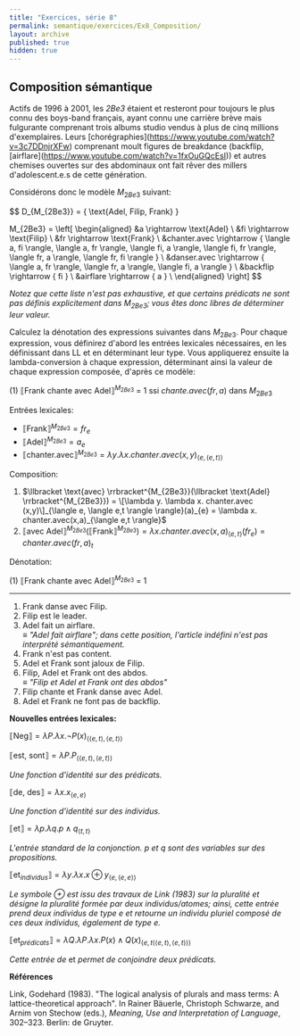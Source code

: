 ```yaml
---
title: "Exercices, série 8"
permalink: semantique/exercices/Ex8_Composition/
layout: archive
published: true
hidden: true
---
```


## Composition sémantique

Actifs de 1996 à 2001, les *2Be3* étaient et resteront pour toujours le plus connu des boys-band français, ayant connu une carrière brève mais fulgurante comprenant trois albums studio vendus à plus de cinq millions d'exemplaires. Leurs \[chorégraphies\](https://www.youtube.com/watch?v=3c7DDnjrXFw) comprenant moult figures de breakdance (backflip, \[airflare\](https://www.youtube.com/watch?v=1fxOuGQcEsI)) et autres chemises ouvertes sur des abdominaux ont fait rêver des millers d'adolescent.e.s de cette génération.

Considérons donc le modèle $M_{2Be3}$ suivant:

$$
D_{M_{2Be3}} = \{ \text{Adel, Filip, Frank}
\}

M_{2Be3} =
\left\[ \begin{aligned}
  &a \rightarrow \text{Adel} \\
  &fi \rightarrow \text{Filip} \\
  &fr \rightarrow \text{Frank} \\
  &chanter.avec \rightarrow \{ \langle a, fi \rangle, \langle a, fr \rangle, \langle fi, a \rangle, \langle fi, fr \rangle, \langle fr, a \rangle, \langle fr, fi \rangle \} \\
  &danser.avec \rightarrow \{ \langle a, fr \rangle, \langle fr, a \rangle, \langle fi, a \rangle \} \\
  &backflip \rightarrow \{ fi \} \\
  &airflare \rightarrow \{ a \} \\
\end{aligned} \right\]
$$

*Notez que cette liste n'est pas exhaustive, et que certains prédicats ne sont pas définis explicitement dans $M_{2Be3}$; vous êtes donc libres de déterminer leur valeur.*

Calculez la dénotation des expressions suivantes dans $M_{2Be3}$.
Pour chaque expression, vous définirez d'abord les entrées lexicales nécessaires, en les définissant dans LL et en déterminant leur type. Vous appliquerez ensuite la lambda-conversion à chaque expression, déterminant ainsi la valeur de chaque expression composée, d'après ce modèle:

(1) $\llbracket \text{Frank chante avec Adel} \rrbracket^{M_{2Be3}}$ = 1 ssi $chante.avec(fr,a)$ dans $M_{2Be3}$

Entrées lexicales:

- $\llbracket \text{Frank} \rrbracket^{M_{2Be3}} = fr_{e}$  
- $\llbracket \text{Adel} \rrbracket^{M_{2Be3}} = a_{e}$  
- $\llbracket \text{chanter.avec} \rrbracket^{M_{2Be3}} = \lambda y. \lambda x. chanter.avec (x,y)_{\langle e, \langle e,t \rangle \rangle}$  

Composition:

1. $\llbracket \text{avec} \rrbracket^{M_{2Be3}}(\llbracket \text{Adel} \rrbracket^{M_{2Be3}}) = \[\lambda y. \lambda x. chanter.avec (x,y)\]_{\langle e, \langle e,t \rangle \rangle}(a)_{e} = \lambda x. chanter.avec(x,a)_{\langle e,t \rangle}$
2. $\llbracket \text{avec Adel} \rrbracket^{M_{2Be3}}(\llbracket \text{Frank} \rrbracket^{M_{2Be3}}) = \lambda x. chanter.avec(x,a)_{\langle e,t \rangle}(fr_{e}) = chanter.avec(fr,a)_{t}$

Dénotation:

(1) $\llbracket \text{Frank chante avec Adel} \rrbracket^{M_{2Be3}}$ = 1

---

1. Frank danse avec Filip.
2. Filip est le leader.
3. Adel fait un airflare.  
*$\equiv$ "Adel fait airflare"; dans cette position, l'article indéfini n'est pas interprété sémantiquement.*
4. Frank n'est pas content.
1. Adel et Frank sont jaloux de Filip.
2. Filip, Adel et Frank ont des abdos.  
   *$\equiv$ "Filip et Adel et Frank ont des abdos"*
3. Filip chante et Frank danse avec Adel.
5. Adel et Frank ne font pas de backflip.



**Nouvelles entrées lexicales:**

$\llbracket \text{Neg} \rrbracket = \lambda P. \lambda x. \neg P(x)_{\langle \langle e,t \rangle, \langle e,t \rangle \rangle}$ 

$\llbracket \text{est, sont} \rrbracket = \lambda P. P_{\langle \langle e,t \rangle, \langle e,t \rangle \rangle}$  

*Une fonction d'identité sur des prédicats.*

$\llbracket \text{de, des} \rrbracket = \lambda x.x_{\langle e,e \rangle}$

*Une fonction d'identité sur des individus.*

$\llbracket \text{et} \rrbracket = \lambda p. \lambda q. p \land q_{\langle t,t \rangle}$

*L'entrée standard de la conjonction. $p$ et $q$ sont des variables sur des propositions.*

$\llbracket \text{et}_{individus} \rrbracket = \lambda y. \lambda x. x \oplus y_{\langle e, \langle e,e \rangle \rangle}$  

*Le symbole $\oplus$ est issu des travaux de Link (1983) sur la pluralité et désigne la pluralité formée par deux individus/atomes; ainsi, cette entrée prend deux individus de type $e$ et retourne un individu pluriel composé de ces deux individus, également de type $e$.*

$\llbracket \text{et}_{prédicats} \rrbracket = \lambda Q. \lambda P. \lambda x. P(x) \land Q(x)_{\langle e,t \langle \langle e,t \rangle, \langle e,t \rangle \rangle \rangle}$  

*Cette entrée de* et *permet de conjoindre deux prédicats.*




**Références**

Link, Godehard (1983). "The logical analysis of plurals and mass terms: A lattice-theoretical approach". In Rainer Bäuerle, Christoph Schwarze, and Arnim von Stechow (eds.), *Meaning, Use and Interpretation of Language*, 302–323. Berlin: de Gruyter.
